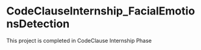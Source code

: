 # CodeClauseInternship_FacialEmotionsDetection
This project is completed in CodeClause Internship Phase
